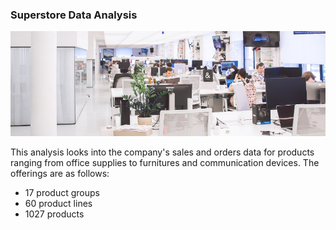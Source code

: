 ### Superstore Data Analysis

<a href="https://www.pexels.com/photo/white-plastic-chairs-and-tables-in-white-room-3778619/">![alt text](https://github.com/atikahmd/Superstore-Sales/blob/main/visuals/header_superstore.jpg "Photo by Polina Zimmerman")</a>


This analysis looks into the company's sales and orders data for products ranging from office supplies to furnitures and communication devices. The offerings are as follows:

* 17 product groups
* 60 product lines
* 1027 products

